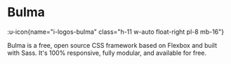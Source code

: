 # Bulma

:u-icon{name="i-logos-bulma" class="h-11 w-auto float-right pl-8 mb-16"}

Bulma is a free, open source CSS framework based on Flexbox and built with Sass. It's 100% responsive, fully modular, and available for free.
